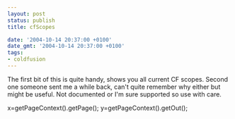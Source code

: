 ```yaml
---
layout: post
status: publish
title: cfScopes

date: '2004-10-14 20:37:00 +0100'
date_gmt: '2004-10-14 20:37:00 +0100'
tags:
- coldfusion
---
```

The first bit of this is quite handy, shows you all current CF scopes. Second one someone sent me a while back, can't quite remember why either but might be useful. Not documented or I'm sure supported so use with care.
<div class="code"><cfset x=getPageContext().getCFScopes()>

<cfdump var="#x#">

<cfscript>
x=getPageContext().getPage();
y=getPageContext().getOut();
</cfscript>

<cfdump var="#x#">
<cfdump var="#y#"></div>
